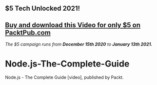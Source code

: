 ## $5 Tech Unlocked 2021!
[Buy and download this Video for only $5 on PacktPub.com](https://www.packtpub.com/product/node-js-the-complete-guide-video/9781838826864)
-----
*The $5 campaign         runs from __December 15th 2020__ to __January 13th 2021.__*

# Node.js-The-Complete-Guide
Node.js - The Complete Guide [video], published by Packt.
